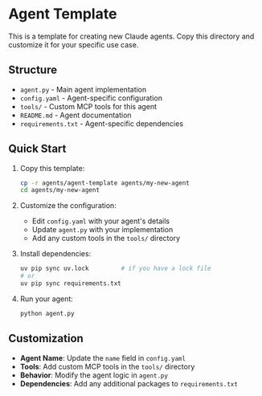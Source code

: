 # Agent Template

This is a template for creating new Claude agents. Copy this directory and customize it for your specific use case.

## Structure

- `agent.py` - Main agent implementation
- `config.yaml` - Agent-specific configuration
- `tools/` - Custom MCP tools for this agent
- `README.md` - Agent documentation
- `requirements.txt` - Agent-specific dependencies

## Quick Start

1. Copy this template:
   ```bash
   cp -r agents/agent-template agents/my-new-agent
   cd agents/my-new-agent
   ```

2. Customize the configuration:
   - Edit `config.yaml` with your agent's details
   - Update `agent.py` with your implementation
   - Add any custom tools in the `tools/` directory

3. Install dependencies:
   ```bash
   uv pip sync uv.lock         # if you have a lock file
   # or
   uv pip sync requirements.txt
   ```

4. Run your agent:
   ```bash
   python agent.py
   ```

## Customization

- **Agent Name**: Update the `name` field in `config.yaml`
- **Tools**: Add custom MCP tools in the `tools/` directory
- **Behavior**: Modify the agent logic in `agent.py`
- **Dependencies**: Add any additional packages to `requirements.txt`
